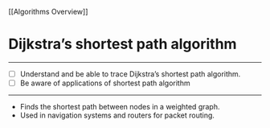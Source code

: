 [[Algorithms Overview]]
# Dijkstra’s shortest path algorithm
---
- [ ] Understand and be able to trace Dijkstra’s shortest path algorithm. 
- [ ] Be aware of applications of shortest path algorithm
---
- Finds the shortest path between nodes in a weighted graph.
- Used in navigation systems and routers for packet routing.